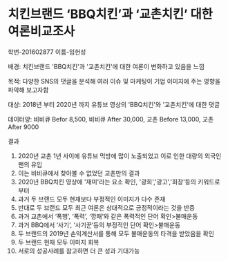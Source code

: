# 치킨브랜드 ‘BBQ치킨’과 ‘교촌치킨’ 대한 여론비교조사


학번-201602877
이름-임헌성


배경: 치킨브랜드 'BBQ치킨'과 '교촌치킨'에 대한 여론이 변화하고 있음을 느낌

목적: 다양한 SNS의 댓글을 분석해 여러 이슈 및 마케팅이 기업 이미지에 주는 영향을 파악해 보고자함

대상: 2018년 부터 2020년 까지 유튜브 영상의 'BBQ치킨'와 '교촌치킨'에 대한 댓글 

데이터양: 비비큐 Befor 8,500, 비비큐 After 30,000, 교촌 Before 13,000, 교촌 After 9000


결과
1. 2020년 교촌 1년 사이에 유튜브 먹방에 많이 노출되었고 이로 인한 대량의 외국인 팬의 유입
2. 이는 비비큐에서 찾아볼 수 없었던 교촌만의 결과
3. 2020년 BBQ치킨 영상에 '재미'라는 요소 확인, '광희','광고','회장'등의 키워드로 부터
4. 과거 두 브랜드 모두 현재보다 부정적인 이미지가 다수 존재
5. 반대로 두 브랜드 모두 최근 여론은 상대적으로 긍정적이라는 것을 반증
6. 과거 교촌에서 ‘폭행’, ‘폭력’, ‘깡패’와 같은 폭력적인 단어 확인>불매운동
7. 과거 BBQ에서 ‘사기’, ‘사기꾼’등의 부정적인 단어 확인>불매운동
8. 두 브랜드의 2019년 손익계산서를 통해 모두 불매운동의 타격을 받았음을 확인
9. 두 브랜드 현재 모두 이미지 회복
10. 서로의 성공사례를 참고하면 더 큰 성과 기대가능


